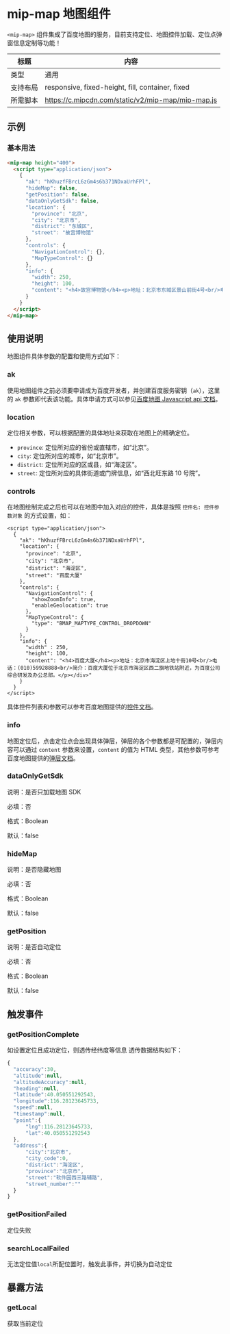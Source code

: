 # mip-map 地图组件

`<mip-map>` 组件集成了百度地图的服务，目前支持定位、地图控件加载、定位点弹窗信息定制等功能！

| 标题     | 内容                                              |
| -------- | ------------------------------------------------- |
| 类型     | 通用                                              |
| 支持布局 | responsive, fixed-height, fill, container, fixed  |
| 所需脚本 | https://c.mipcdn.com/static/v2/mip-map/mip-map.js |

## 示例

### 基本用法

```html
<mip-map height="400">
  <script type="application/json">
    {
      "ak": "hKhuzfFBrcL6zGm4s6b371NDxaUrhFPl",
      "hideMap": false,
      "getPosition": false,
      "dataOnlyGetSdk": false,
      "location": {
        "province": "北京",
        "city": "北京市",
        "district": "东城区",
        "street": "故宫博物馆"
      },
      "controls": {
        "NavigationControl": {},
        "MapTypeControl": {}
      },
      "info": {
        "width": 250,
        "height": 100,
        "content": "<h4>故宫博物馆</h4><p>地址：北京市东城区景山前街4号<br/>电话：(010)65131892</p></div>"
      }
    }
  </script>
</mip-map>
```

## 使用说明

地图组件具体参数的配置和使用方式如下：

### ak

使用地图组件之前必须要申请成为百度开发者，并创建百度服务密钥（`ak`），这里的 `ak` 参数即代表该功能。具体申请方式可以参见[百度地图 Javascript api 文档](http://lbsyun.baidu.com/index.php?title=jspopular/guide/getkey)。

### location

定位相关参数，可以根据配置的具体地址来获取在地图上的精确定位。

- `province`: 定位所对应的省份或直辖市，如“北京”。
- `city`: 定位所对应的城市，如“北京市”。
- `district`: 定位所对应的区或县，如“海淀区”。
- `street`: 定位所对应的具体街道或门牌信息，如“西北旺东路 10 号院”。

### controls

在地图绘制完成之后也可以在地图中加入对应的控件，具体是按照 `控件名: 控件参数对象` 的方式设置，如：

```
<script type="application/json">
  {
    "ak": "hKhuzfFBrcL6zGm4s6b371NDxaUrhFPl",
    "location": {
      "province": "北京",
      "city": "北京市",
      "district": "海淀区",
      "street": "百度大厦"
    },
    "controls": {
      "NavigationControl": {
        "showZoomInfo": true,
        "enableGeolocation": true
      },
      "MapTypeControl": {
        "type": "BMAP_MAPTYPE_CONTROL_DROPDOWN"
      }
    },
    "info": {
      "width" : 250,
      "height": 100,
      "content": "<h4>百度大厦</h4><p>地址：北京市海淀区上地十街10号<br/>电话：(010)59928888<br/>简介：百度大厦位于北京市海淀区西二旗地铁站附近，为百度公司综合研发及办公总部。</p></div>"
    }
  }
</script>
```

具体控件列表和参数可以参考百度地图提供的[控件文档](http://lbsyun.baidu.com/cms/jsapi/reference/jsapi_reference.html#a2b0)。

### info

地图定位后，点击定位点会出现具体弹层，弹层的各个参数都是可配置的，弹层内容可以通过 `content` 参数来设置，`content` 的值为 HTML 类型，其他参数可参考百度地图提供的[弹层文档](http://lbsyun.baidu.com/cms/jsapi/reference/jsapi_reference.html#a3b8)。

### dataOnlyGetSdk

说明：是否只加载地图 SDK

必填：否

格式：Boolean

默认：false

### hideMap

说明：是否隐藏地图

必填：否

格式：Boolean

默认：false

### getPosition

说明：是否自动定位

必填：否

格式：Boolean

默认：false

## 触发事件

### getPositionComplete

如设置定位且成功定位，则透传经纬度等信息
透传数据结构如下：

```js
{
  "accuracy":30,
  "altitude":null,
  "altitudeAccuracy":null,
  "heading":null,
  "latitude":40.050551292543,
  "longitude":116.28123645733,
  "speed":null,
  "timestamp":null,
  "point":{
      "lng":116.28123645733,
      "lat":40.050551292543
  },
  "address":{
      "city":"北京市",
      "city_code":0,
      "district":"海淀区",
      "province":"北京市",
      "street":"软件园西三路辅路",
      "street_number":""
  }
}
```
### getPositionFailed

定位失败

### searchLocalFailed

无法定位值`local`所配位置时，触发此事件，并切换为自动定位


## 暴露方法

### getLocal

获取当前定位
